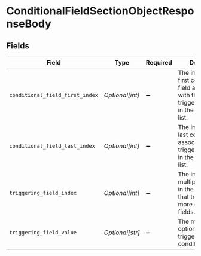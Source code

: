 # ConditionalFieldSectionObjectResponseBody


## Fields

| Field                                                                                                       | Type                                                                                                        | Required                                                                                                    | Description                                                                                                 | Example                                                                                                     |
| ----------------------------------------------------------------------------------------------------------- | ----------------------------------------------------------------------------------------------------------- | ----------------------------------------------------------------------------------------------------------- | ----------------------------------------------------------------------------------------------------------- | ----------------------------------------------------------------------------------------------------------- |
| `conditional_field_first_index`                                                                             | *Optional[int]*                                                                                             | :heavy_minus_sign:                                                                                          | The index of the first conditional field associated with the triggeringFieldValue in the fieldTypes list.   | 1442355805701948200                                                                                         |
| `conditional_field_last_index`                                                                              | *Optional[int]*                                                                                             | :heavy_minus_sign:                                                                                          | The index of the last conditional field associated with the triggeringFieldValue in the fieldTypes list.    | 8587732987390647000                                                                                         |
| `triggering_field_index`                                                                                    | *Optional[int]*                                                                                             | :heavy_minus_sign:                                                                                          | The index of the multiple choice field in the fieldTypes list that triggers one or more conditional fields. | 7703795094721638000                                                                                         |
| `triggering_field_value`                                                                                    | *Optional[str]*                                                                                             | :heavy_minus_sign:                                                                                          | The multiple choice option value that triggers the conditional fields.                                      | Optiona 1                                                                                                   |